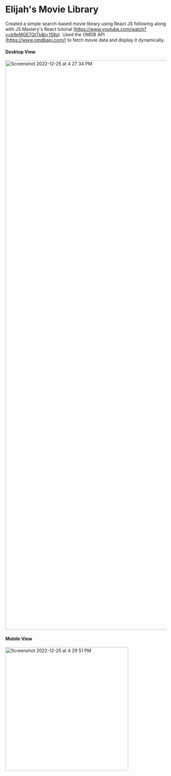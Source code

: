# Elijah's Movie Library

Created a simple search-based movie library using React JS following along with JS Mastery's React tutorial (https://www.youtube.com/watch?v=b9eMGE7QtTk&t=158s). Used the OMDB API (https://www.omdbapi.com/) to fetch movie data and display it dynamically.

#### Desktop View
<img width="1777" alt="Screenshot 2022-12-25 at 4 27 34 PM" src="https://user-images.githubusercontent.com/91427887/209492090-486e4130-26a7-4cfe-80cf-d84305946e98.png">

#### Mobile View
<img width="385" alt="Screenshot 2022-12-25 at 4 29 51 PM" src="https://user-images.githubusercontent.com/91427887/209492086-64631434-4a8b-4b76-85b2-a37b983dd4de.png">
